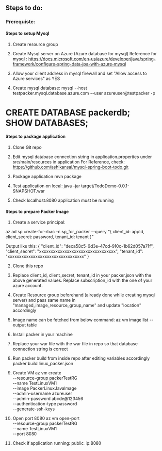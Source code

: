 ## Steps to do:

### Prerequiste:

#### Steps to setup Mysql 

1. Create resource group
2. Create Mysql server on Azure (Azure database for mysql)
Reference for mysql :
https://docs.microsoft.com/en-us/azure/developer/java/spring-framework/configure-spring-data-jpa-with-azure-mysql

3. Allow your client address in mysql firewall
and set "Allow access to Azure services" as YES

4. Create mysql database:
mysql --host testpacker.mysql.database.azure.com --user azureuser@testpacker -p

CREATE DATABASE packerdb;
SHOW DATABASES;
=========================

#### Steps to package application
1. Clone Git repo
2. Edit mysql database connection string in application.properties under src/main/resources in application
For Reference, check: https://github.com/ashikansal/mysql-spring-boot-todo.git

3. Package application
mvn package

4. Test application on local:
java -jar target/TodoDemo-0.0.1-SNAPSHOT.war

5. Check localhost:8080 
application must be running

#### Steps to prepare Packer Image

1. Create a service principal:

az ad sp create-for-rbac -n sp_for_packer --query "{ client_id: appId, client_secret: password, tenant_id: tenant }"

Output like this:
{
  "client_id": "deca58c5-6d3e-47cd-910c-1b62d057a71f",
  "client_secret": "xxxxxxxxxxxxxxxxxxxxxxxxxxxxxxxxx",
  "tenant_id": "xxxxxxxxxxxxxxxxxxxxxxxxxxxxxxxxx"
}

2. Clone this repo

3. Replace client_id, client_secret, tenant_id in your packer.json with the above generated values.
Replace subscription_id with the one of your azure account.

4. Create Resource group beforehand (already done while creating mysql server) and pass same name in "managed_image_resource_group_name" and update "location" accordingly

5. Image name can be fetched from below command:
az vm image list --output table

6. Install packer in your machine

7. Replace your war file with the war file in repo so that database connection string is correct

8. Run packer build from inside repo after editing variables accordingly
packer build linux_packer.json

9. Create VM
az vm create \
       --resource-group packerTestRG \
       --name TestLinuxVM1 \
       --image PackerLinuxJavaImage \
       --admin-username azureuser \
       --admin-password abcde@123456 \
       --authentication-type password \
       --generate-ssh-keys

10. Open port 8080
az vm open-port \
    --resource-group packerTestRG \
    --name TestLinuxVM1 \
    --port 8080
           
11. Check if application running:
public_ip:8080
